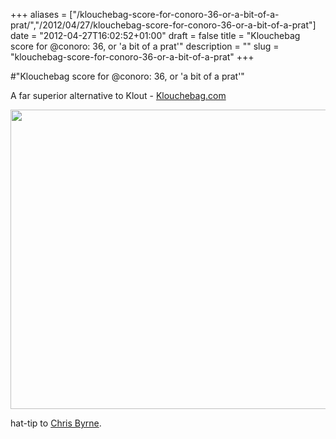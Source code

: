 +++
aliases = ["/klouchebag-score-for-conoro-36-or-a-bit-of-a-prat/","/2012/04/27/klouchebag-score-for-conoro-36-or-a-bit-of-a-prat"]
date = "2012-04-27T16:02:52+01:00"
draft = false
title = "Klouchebag score for @conoro: 36, or 'a bit of a prat'"
description = ""
slug = "klouchebag-score-for-conoro-36-or-a-bit-of-a-prat"
+++

#"Klouchebag score for @conoro: 36, or 'a bit of a prat'"

A far superior alternative to Klout - <a href="http://klouchebag.com">Klouchebag.com</a>

<a href="http://klouchebag.com"><img class="alignnone wp-image-703" title="klouchebag" src="https://s3-eu-west-1.amazonaws.com/conoroneill.net/wp-content/uploads/2012/04/klouchebag.png" alt="" width="806" height="479" /></a>

hat-tip to <a href="http://twitter.com/byrnec">Chris Byrne</a>.